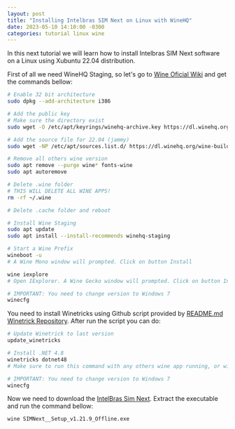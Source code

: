```yaml
---
layout: post
title: "Installing Intelbras SIM Next on Linux with WineHQ"
date: 2023-05-10 14:10:00 -0300
categories: tutorial linux wine
---
```

In this next tutorial we will learn how to install Intelbras SIM Next software on a Linux using Xubuntu 22.04 distribution.

First of all we need WineHQ Staging, so let's go to [Wine Oficial Wiki](https://wiki.winehq.org/Ubuntu) and get the commands bellow:

```bash
# Enable 32 bit architecture
sudo dpkg --add-architecture i386

# Add the public key
# Make sure the directory exist
sudo wget -O /etc/apt/keyrings/winehq-archive.key https://dl.winehq.org/wine-builds/winehq.key

# Add the source file for 22.04 (jammy)
sudo wget -NP /etc/apt/sources.list.d/ https://dl.winehq.org/wine-builds/ubuntu/dists/jammy/winehq-jammy.sources

# Remove all others wine version
sudo apt remove --purge wine* fonts-wine
sudo apt autoremove

# Delete .wine folder
# THIS WILL DELETE ALL WINE APPS!
rm -rf ~/.wine

# Delete .cache folder and reboot

# Install Wine Staging
sudo apt update
sudo apt install --install-recommends winehq-staging

# Start a Wine Prefix
wineboot -u
# A Wine Mono window will prompted. Click on button Install

wine iexplore
# Open IExplorer. A Wine Gecko window will prompted. Click on button Install

# IMPORTANT: You need to change version to Windows 7
winecfg
```

You need to install Winetricks using Github script provided by [README.md Winetrick Repository](https://github.com/Winetricks/winetricks). After run the script you can do:

```bash
# Update Winetrick to last version
update_winetricks

# Install .NET 4.8
winetricks dotnet48
# Make sure to run this command with any others wine app running, or winetrick will waiting process finished!

# IMPORTANT: You need to change version to Windows 7
winecfg
```

Now we need to download the [IntelBras Sim Next](https://www.intelbras.com/pt-br/sistema-inteligente-de-monitoramento-sim-next#suporte). Extract the executable and run the command bellow:

```bash
wine SIMNext__Setup_v1.21.9_Offline.exe
```
